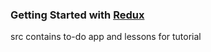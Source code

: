 ### Getting Started with [Redux](https://egghead.io/series/getting-started-with-redux)

src contains to-do app and lessons for tutorial
